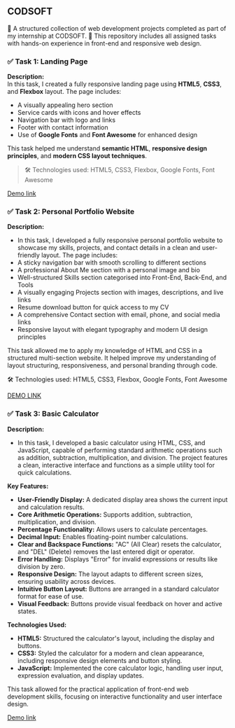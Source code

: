## CODSOFT

💼 A structured collection of web development projects completed as part of my internship at CODSOFT.
🚀 This repository includes all assigned tasks with hands-on experience in front-end and responsive web design.

### ✅ Task 1: Landing Page

**Description:**  
In this task, I created a fully responsive landing page using **HTML5**, **CSS3**, and **Flexbox** layout. The page includes:

- A visually appealing hero section
- Service cards with icons and hover effects
- Navigation bar with logo and links
- Footer with contact information
- Use of **Google Fonts** and **Font Awesome** for enhanced design

This task helped me understand **semantic HTML**, **responsive design principles**, and **modern CSS layout techniques**.

> 🛠 Technologies used: HTML5, CSS3, Flexbox, Google Fonts, Font Awesome

[Demo link](https://amanarya1311.github.io/CODSOFT/level_1_task_1_landing_page)

### ✅ Task 2: Personal Portfolio Website
**Description:**  
- In this task, I developed a fully responsive personal portfolio website to showcase my skills, projects, and contact details in a clean and user-friendly layout. The page includes:
- A sticky navigation bar with smooth scrolling to different sections
- A professional About Me section with a personal image and bio
- Well-structured Skills section categorised into Front-End, Back-End, and Tools
- A visually engaging Projects section with images, descriptions, and live links
- Resume download button for quick access to my CV
- A comprehensive Contact section with email, phone, and social media links
- Responsive layout with elegant typography and modern UI design principles

This task allowed me to apply my knowledge of HTML and CSS in a structured multi-section website. It helped improve my understanding of layout structuring, responsiveness, and personal branding through code.

🛠 Technologies used: HTML5, CSS3, Flexbox, Google Fonts, Font Awesome

[DEMO LINK](https://amanarya1311.github.io/CODSOFT/level_1_task_2_portfolio/index.html)

### ✅ Task 3: Basic Calculator
**Description:** 
- In this task, I developed a basic calculator using HTML, CSS, and JavaScript, capable of performing standard arithmetic operations such as addition, subtraction, multiplication, and division. The project features a clean, interactive interface and functions as a simple utility tool for quick calculations.

**Key Features:**
- **User-Friendly Display:** A dedicated display area shows the current input and calculation results.
- **Core Arithmetic Operations:** Supports addition, subtraction, multiplication, and division.
- **Percentage Functionality:** Allows users to calculate percentages.
- **Decimal Input:** Enables floating-point number calculations.
- **Clear and Backspace Functions:** "AC" (All Clear) resets the calculator, and "DEL" (Delete) removes the last entered digit or operator.
- **Error Handling:** Displays "Error" for invalid expressions or results like division by zero.
- **Responsive Design:** The layout adapts to different screen sizes, ensuring usability across devices.
- **Intuitive Button Layout:** Buttons are arranged in a standard calculator format for ease of use.
- **Visual Feedback:** Buttons provide visual feedback on hover and active states.

**Technologies Used:**
- **HTML5:** Structured the calculator's layout, including the display and buttons.
- **CSS3:** Styled the calculator for a modern and clean appearance, including responsive design elements and button styling.
- **JavaScript:** Implemented the core calculator logic, handling user input, expression evaluation, and display updates.

This task allowed for the practical application of front-end web development skills, focusing on interactive functionality and user interface design.

[Demo link](https://amanarya1311.github.io/CODSOFT/level_1_task_3_calculator)
